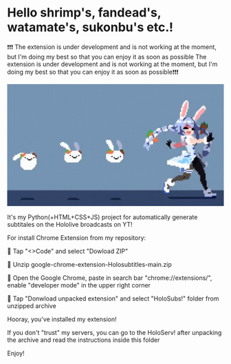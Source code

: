 # Hello shrimp's, fandead's, watamate's, sukonbu's etc.!

❗❗❗ The extension is under development and is not working at the moment, but I'm doing my best so that you can enjoy it as soon as possible
The extension is under development and is not working at the moment, but I'm doing my best so that you can enjoy it as soon as possible❗❗❗

![Иллюстрация к проекту](HoloSubs!/hg/pekora(cover).gif)

It's my Python(+HTML+CSS+JS) project for automatically generate subtitales on the Hololive broadcasts on YT!

For install Chrome Extension from my repository:

🦐 Tap "<>Code" and select "Dowload ZIP"

🦋 Unzip google-chrome-extension-Holosubtitles-main.zip

🐑 Open the Google Chrome, paste in search bar "chrome://extensions/", enable "developer mode" in the upper right corner

🦊 Tap "Donwload unpacked extension" and select "HoloSubs!" folder from unzipped archive

Hooray, you've installed my extension!

If you don't "trust" my servers, you can go to the HoloServ! after unpacking the archive and read the instructions inside this folder

Enjoy!
